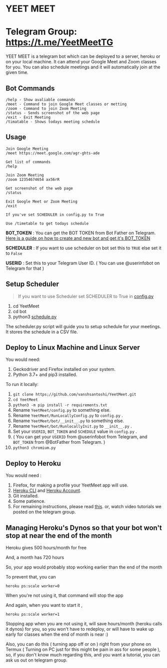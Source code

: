 # YEET MEET

# Telegram Group: https://t.me/YeetMeetTG

YEET MEET is a telegram bot which can be deployed to a server, heroku or on your local machine. It can attend your Google Meet and Zoom classes for you. You can also schedule meetings and it will automatically join at the given time.

## Bot Commands

    /help - Show avaliable commands
    /meet - Command to join Google Meet classes or metting
    /zoom - Command to join Zoom Meeting
    /status - Sends screenshot of the web page
    /exit - Exit Meeting
    /timatable - Shows todays meeting schedule
    
## Usage
	
	Join Google Meeting
    /meet https://meet.google.com/agr-ghts-ade
    
    Get list of commands
    /help
    
    Join Zoom Meeting
    /zoom 12354674654 ax56rR
	
    Get screenshot of the web page
    /status

    Exit Google Meet or Zoom Meeting
    /exit

	If you've set SCHEDULER in config.py to True

	Use /timetable to get todays schedule

**BOT_TOKEN** : You can get the BOT TOKEN from Bot Father on Telegram. [Here is a guide on how to create and new bot and get it's BOT_TOKEN](https://www.siteguarding.com/en/how-to-get-telegram-bot-api-token)

**SCHEDULER** :  If you want to use scheduler on bot set this to `TRUE` else set it to `False`

**USERID** : Set this to your Telegram User ID. ( You can use @userinfobot on Telegram for that )

## Setup Scheduler
> If you want to use Scheduler set SCHEDULER to True in [config.py](https://github.com/1337w0rm/YeetMeet/blob/schedule/config.py)

1. cd YeetMeet
2. cd bot
3. python3 [schedule.py](https://github.com/1337w0rm/YeetMeet/blob/schedule/bot/schedule.py)

The scheduler.py script will guide you to setup schedule for your meetings. It stores the schedule in a CSV file. 


## Deploy to Linux Machine and Linux Server

You would need:

1. Geckodriver and Firefox installed on your system.
2. Python 3.7+ and pip3 installed.

To run it locally:

1. `git clone https;//github.com/vanshsantoshi/YeetMeet.git`
2. `cd YeetMeet`
3. `python3 -m pip install -r requirements.txt`
4. Rename `YeetMeet/config.py` to something else.
5. Rename `YeetMeet/RunLocallyConfig.py` to `config.py` .
6. Rename `YeetMeet/bot/__init__.py` to something else.
7. Rename `YeetMeet/bot/RunlocallyInit.py` to `__init__.py` .
8. Set your `USERID`, `BOT_TOKEN` and `SCHEDULE` value in `config.py` .
9. ( You can get your `USERID` from @userinfobot from Telegram, and `BOT_TOKEN` from @BotFather from Telegram. )
10. `python3 chromium.py`

## Deploy to Heroku


You would need :
1. Firefox, for making a profile your YeetMeet app will use.
2. [Heroku CLI](https://devcenter.heroku.com/articles/heroku-cli#download-and-install) and [Heroku Account](https://www.heroku.com). 
3. Git installed.
4. Some patience.
5. For remaining instructions, please read [this](https://github.com/vanshsantoshi/YeetMeet/blob/master/PLEASE_READ_THIS.txt). or, watch video tutorials we posted on the telegram group.


## Managing Heroku's Dynos so that your bot won't stop at near the end of the month 

Heroku gives 500 hours/month for free 

And, a month has 720 hours 

So, your app would probably stop working earlier than the end of the month 

To prevent that, you can 

`heroku ps:scale worker=0`

When you're not using it, that command will stop the app

And again, when you want to start it , 

`heroku ps:scale worker=1`

Stopping app when you are not using it, will save hours/month (heroku calls it dynos) for you, so you won't have to redeploy, or will have to wake up early for classes when the end of month is near :)

Also, you can do this ( turning app off or on ) right from your phone on Termux ( Turning on PC just for this might be pain in ass for some people ), so, if you don't know much regarding this, and you want a tutorial, you can ask us out on telegram group.
